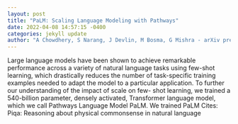 ```yaml
--- 
layout: post 
title: "PaLM: Scaling Language Modeling with Pathways" 
date: 2022-04-08 14:57:15 -0400 
categories: jekyll update 
author: "A Chowdhery, S Narang, J Devlin, M Bosma, G Mishra - arXiv preprint arXiv , 2022" 
--- 
```

Large language models have been shown to achieve remarkable performance across a variety of natural language tasks using few-shot learning, which drastically reduces the number of task-specific training examples needed to adapt the model to a particular application. To further our understanding of the impact of scale on few- shot learning, we trained a 540-billion parameter, densely activated, Transformer language model, which we call Pathways Language Model PaLM. We trained PaLM Cites: Piqa: Reasoning about physical commonsense in natural language